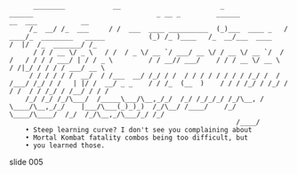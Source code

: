           ________            __                         _                ______                               _ __ _         ______               __  ___           __
         /_  __/ /_  ___     / /  ___  ____ __________  (_)___  ____ _   / ____/_  ________   _____           (_) /_ )____   /_  __/___  ____     /  |/  /_  _______/ /_
          / / / __ \/ _ \   / /  / _ \/ __ `/ ___/ __ \/ / __ \/ __ `/  / /   / / / / ___/ | / / _ \         / / __// ___/    / / / __ \/ __ \   / /|_/ / / / / ___/ __ \
         / / / / / /  __/  / /___  __/ /_/ / /  / / / / / / / / /_/ /  / /___/ /_/ / /   | |/ /  __/ _ _    / / /_  (__  )    / / / /_/ / /_/ /  / /  / / /_/ / /__/ / / /
        /_/ /_/ /_/\___/  /_____\___/\__,_/_/  /_/ /_/_/_/ /_/\__, /   \____/\__,_/_/    |___/\___(_)_)_)  /_/\__/ /____/    /_/  \____/\____/  /_/  /_/\__,_/\___/_/ /_/
                                                             /____/
        • Steep learning curve? I don't see you complaining about
        • Mortal Kombat fatality combos being too difficult, but
        • you learned those.















































































slide 005
